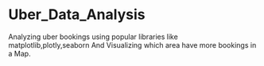 # Uber_Data_Analysis
Analyzing uber bookings using popular libraries like matplotlib,plotly,seaborn
And Visualizing which area have more bookings in a Map.
